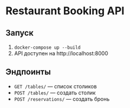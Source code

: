 # Restaurant Booking API

## Запуск
1. `docker-compose up --build`
2. API доступен на http://localhost:8000

## Эндпоинты
- `GET /tables/` — список столиков
- `POST /tables/` — создать столик
- `POST /reservations/` — создать бронь